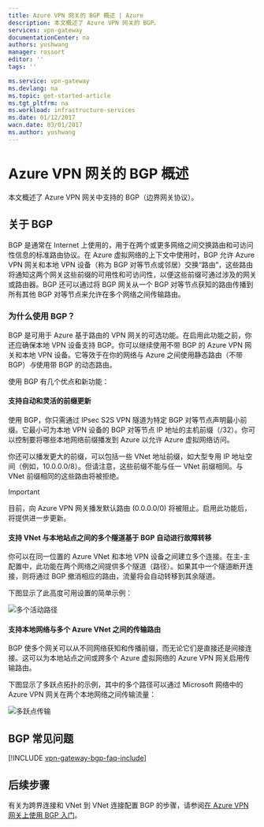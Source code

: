 ```yaml
---
title: Azure VPN 网关的 BGP 概述 | Azure
description: 本文概述了 Azure VPN 网关的 BGP。
services: vpn-gateway
documentationCenter: na
authors: yushwang
manager: rossort
editor: ''
tags: ''

ms.service: vpn-gateway
ms.devlang: na
ms.topic: get-started-article
ms.tgt_pltfrm: na
ms.workload: infrastructure-services
ms.date: 01/12/2017
wacn.date: 03/01/2017
ms.author: yushwang
---
```


# Azure VPN 网关的 BGP 概述

本文概述了 Azure VPN 网关中支持的 BGP（边界网关协议）。

## 关于 BGP

BGP 是通常在 Internet 上使用的，用于在两个或更多网络之间交换路由和可访问性信息的标准路由协议。在 Azure 虚拟网络的上下文中使用时，BGP 允许 Azure VPN 网关和本地 VPN 设备（称为 BGP 对等节点或邻居）交换“路由”，这些路由将通知这两个网关这些前缀的可用性和可访问性，以便这些前缀可通过涉及的网关或路由器。BGP 还可以通过将 BGP 网关从一个 BGP 对等节点获知的路由传播到所有其他 BGP 对等节点来允许在多个网络之间传输路由。

### 为什么使用 BGP？

BGP 是可用于 Azure 基于路由的 VPN 网关的可选功能。在启用此功能之前，你还应确保本地 VPN 设备支持 BGP。你可以继续使用不带 BGP 的 Azure VPN 网关和本地 VPN 设备。它等效于在你的网络与 Azure 之间使用静态路由（不带 BGP）*与*使用带 BGP 的动态路由。

使用 BGP 有几个优点和新功能：

#### 支持自动和灵活的前缀更新

使用 BGP，你只需通过 IPsec S2S VPN 隧道为特定 BGP 对等节点声明最小前缀。它最小可为本地 VPN 设备的 BGP 对等节点 IP 地址的主机前缀（/32）。你可以控制要将哪些本地网络前缀播发到 Azure 以允许 Azure 虚拟网络访问。

你还可以播发更大的前缀，可以包括一些 VNet 地址前缀，如大型专用 IP 地址空间（例如，10.0.0.0/8）。但请注意，这些前缀不能与任一 VNet 前缀相同。与 VNet 前缀相同的这些路由将被拒绝。

>[!IMPORTANT]
> 目前，向 Azure VPN 网关播发默认路由 (0.0.0.0/0) 将被阻止。启用此功能后，将提供进一步更新。

#### 支持 VNet 与本地站点之间的多个隧道基于 BGP 自动进行故障转移

你可以在同一位置的 Azure VNet 和本地 VPN 设备之间建立多个连接。在主-主配置中，此功能在两个网络之间提供多个隧道（路径）。如果其中一个隧道断开连接，则将通过 BGP 撤消相应的路由，流量将会自动转移到其余隧道。

下图显示了此高度可用设置的简单示例：

![多个活动路径](./media/vpn-gateway-bgp-overview/multiple-active-tunnels.png)

#### 支持本地网络与多个 Azure VNet 之间的传输路由

BGP 使多个网关可以从不同网络获知和传播前缀，而无论它们是直接还是间接连接。这可以为本地站点之间或跨多个 Azure 虚拟网络的 Azure VPN 网关启用传输路由。

下图显示了多跃点拓扑的示例，其中的多个路径可以通过 Microsoft 网络中的 Azure VPN 网关在两个本地网络之间传输流量：

![多跃点传输](./media/vpn-gateway-bgp-overview/full-mesh-transit.png)

## BGP 常见问题

[!INCLUDE [vpn-gateway-bgp-faq-include](../../includes/vpn-gateway-bpg-faq-include.md)]

## 后续步骤

有关为跨界连接和 VNet 到 VNet 连接配置 BGP 的步骤，请参阅[在 Azure VPN 网关上使用 BGP 入门](./vpn-gateway-bgp-resource-manager-ps.md)。

<!---HONumber=Mooncake_Quality_Review_0104_2017-->